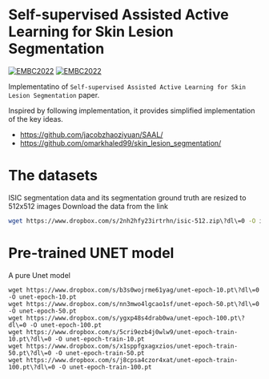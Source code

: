 # Self-supervised  Assisted  Active  Learning  for  Skin  Lesion  Segmentation
  
[![EMBC2022](https://img.shields.io/badge/arXiv-2205.07021-blue)](https://arxiv.org/abs/2205.07021)
[![EMBC2022](https://img.shields.io/badge/Conference-EMBC2022-green)](https://arxiv.org/abs/2205.07021)


Implementatino of `Self-supervised Assisted Active Learning for Skin Lesion Segmentation` paper. 

Inspired by following implementation, it provides simplified implementation of the key ideas.
- https://github.com/jacobzhaoziyuan/SAAL/
- https://github.com/omarkhaled99/skin_lesion_segmentation/


# The datasets 

ISIC segmentation data and its segmentation ground truth are resized to 512x512 images
Download the data from the link

```bash
wget https://www.dropbox.com/s/2nh2hfy23irtrhn/isic-512.zip\?dl\=0 -O isic-512.zip
```


# Pre-trained UNET model 

A pure Unet model

```
wget https://www.dropbox.com/s/b3s0wojrme61yag/unet-epoch-10.pt\?dl\=0 -O unet-epoch-10.pt
wget https://www.dropbox.com/s/nn3mwo4lgcao1sf/unet-epoch-50.pt\?dl\=0 -O unet-epoch-50.pt
wget https://www.dropbox.com/s/ygxp48s4drab0wa/unet-epoch-100.pt\?dl\=0 -O unet-epoch-100.pt
wget https://www.dropbox.com/s/5cri9ezb4j0wlw9/unet-epoch-train-10.pt\?dl\=0 -O unet-epoch-train-10.pt
wget https://www.dropbox.com/s/x1sppfgxagxzios/unet-epoch-train-50.pt\?dl\=0 -O unet-epoch-train-50.pt
wget https://www.dropbox.com/s/j8cpsa4czor4xat/unet-epoch-train-100.pt\?dl\=0 -O unet-epoch-train-100.pt
```
